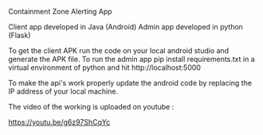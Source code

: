 Containment Zone Alerting App

Client app developed in Java (Android)
Admin app developed in python (Flask)

To get the client APK run the code on your local android studio and generate the APK file.
To run the admin app pip install requirements.txt in a virtual environment of python and hit http://localhost:5000

To make the api's work properly update the android code by replacing the IP address of your local machine.

The video of the working is uploaded on youtube :

https://youtu.be/g6z97ShCqYc
